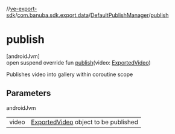 //[ve-export-sdk](../../../index.md)/[com.banuba.sdk.export.data](../index.md)/[DefaultPublishManager](index.md)/[publish](publish.md)

# publish

[androidJvm]\
open suspend override fun [publish](publish.md)(video: [ExportedVideo](../-exported-video/index.md))

Publishes video into gallery within coroutine scope

## Parameters

androidJvm

| | |
|---|---|
| video | [ExportedVideo](../-exported-video/index.md) object to be published |
